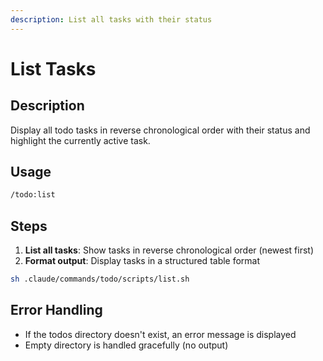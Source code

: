 ```yaml
---
description: List all tasks with their status
---
```


# List Tasks

## Description

Display all todo tasks in reverse chronological order with their status and highlight the currently active task.

## Usage

```bash
/todo:list
```

## Steps

1. **List all tasks**: Show tasks in reverse chronological order (newest first)
2. **Format output**: Display tasks in a structured table format

```bash
sh .claude/commands/todo/scripts/list.sh
```

## Error Handling

- If the todos directory doesn't exist, an error message is displayed
- Empty directory is handled gracefully (no output)
